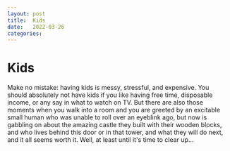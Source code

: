 ```yaml
---
layout: post
title:  Kids 
date:   2022-03-26 
categories:   
---
```


# Kids


Make no mistake: having kids is messy, stressful, and expensive. You should absolutely not have kids if you like having free time, disposable income, or any say in what to watch on TV. But there are also those moments when you walk into a room and you are greeted by an excitable small human who was unable to roll over an eyeblink ago, but now is gabbling on about the amazing castle they built with their wooden blocks, and who lives behind this door or in that tower, and what they will do next, and it all seems worth it. Well, at least until it's time to clear up…

